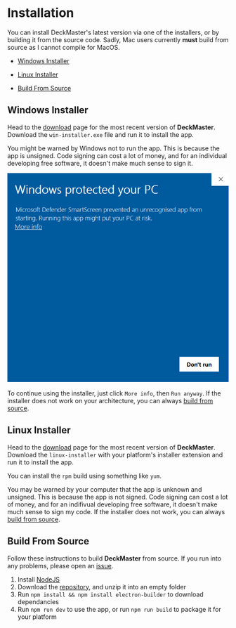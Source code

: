 # Installation

You can install DeckMaster's latest version via one of the installers, or by building it from the source code.
Sadly, Mac users currently **must** build from source as I cannot compile for MacOS.

- [Windows Installer](#windows-installer)

- [Linux Installer](#linux-installer)

- [Build From Source](#build-from-source)


## Windows Installer

Head to the [download](https://github.com/TheOtterlord/deckmaster/releases/latest) page for the most recent version of **DeckMaster**.
Download the `win-installer.exe` file and run it to install the app. 

You might be warned by Windows not to run the app. 
This is because the app is unsigned. 
Code signing can cost a lot of money, and for an individual developing free software, it doesn't make much sense to sign it.

![Microsoft Defender prevents unsigned apps from running without permission](assets/win-protect1.png)

To continue using the installer, just click `More info`, then `Run anyway`. 
If the installer does not work on your architecture, you can always [build from source](#build-from-source).


## Linux Installer

Head to the [download](https://github.com/TheOtterlord/deckmaster/releases/latest) page for the most recent version of **DeckMaster**.
Download the `linux-installer` with your platform's installer extension and run it to install the app. 

You can install the `rpm` build using something like `yum`. 

You may be warned by your computer that the app is unknown and unsigned. 
This is because the app is not signed. 
Code signing can cost a lot of money, and for an indifivual developing free software, it doesn't make much sense to sign my code.
If the installer does not work, you can always [build from source](#build-from-source).


## Build From Source

Follow these instructions to build **DeckMaster** from source. 
If you run into any problems, please open an [issue](https://github.com/TheOtterlord/deckmaster/issues).

1. Install [NodeJS](https://nodejs.org)
2. Download the [repository](https://github.com/TheOtterlord/deckmaster/archive/master.zip), and unzip it into an empty folder
3. Run `npm install && npm install electron-builder` to download dependancies
4. Run `npm run dev` to use the app, or run `npm run build` to package it for your platform
